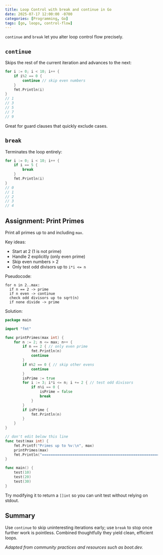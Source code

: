 ```yaml
---
title: Loop Control with break and continue in Go
date: 2025-07-17 12:00:00 -0700
categories: [Programming, Go]
tags: [go, loops, control-flow]
---
```


`continue` and `break` let you alter loop control flow precisely.

## `continue`

Skips the rest of the current iteration and advances to the next:

```go
for i := 0; i < 10; i++ {
    if i%2 == 0 {
        continue // skip even numbers
    }
    fmt.Println(i)
}
// 1
// 3
// 5
// 7
// 9
```

Great for guard clauses that quickly exclude cases.

## `break`

Terminates the loop entirely:

```go
for i := 0; i < 10; i++ {
    if i == 5 {
        break
    }
    fmt.Println(i)
}
// 0
// 1
// 2
// 3
// 4
```

## Assignment: Print Primes

Print all primes up to and including `max`.

Key ideas:
- Start at 2 (1 is not prime)
- Handle 2 explicitly (only even prime)
- Skip even numbers > 2
- Only test odd divisors up to `i*i <= n`

Pseudocode:

```
for n in 2..max:
  if n == 2 -> prime
  if n even -> continue
  check odd divisors up to sqrt(n)
  if none divide -> prime
```

Solution:

```go
package main

import "fmt"

func printPrimes(max int) {
    for n := 2; n <= max; n++ {
        if n == 2 { // only even prime
            fmt.Println(n)
            continue
        }
        if n%2 == 0 { // skip other evens
            continue
        }
        isPrime := true
        for i := 3; i*i <= n; i += 2 { // test odd divisors
            if n%i == 0 {
                isPrime = false
                break
            }
        }
        if isPrime {
            fmt.Println(n)
        }
    }
}

// don't edit below this line
func test(max int) {
    fmt.Printf("Primes up to %v:\n", max)
    printPrimes(max)
    fmt.Println("===============================================================")
}

func main() {
    test(10)
    test(20)
    test(30)
}
```

Try modifying it to return a `[]int` so you can unit test without relying on stdout.

## Summary

Use `continue` to skip uninteresting iterations early; use `break` to stop once further work is pointless. Combined thoughtfully they yield clean, efficient loops.

*Adapted from community practices and resources such as boot.dev.*